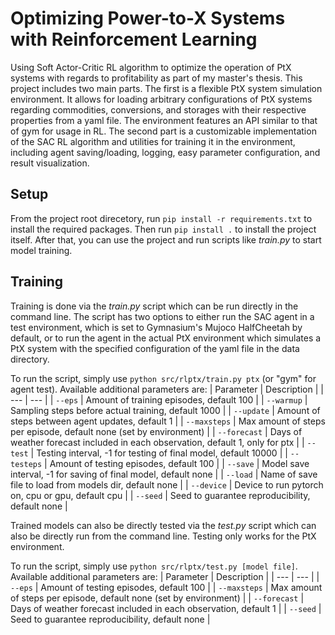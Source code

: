 # Optimizing Power-to-X Systems with Reinforcement Learning

Using Soft Actor-Critic RL algorithm to optimize the operation of PtX systems with regards to profitability as part of my master's thesis.
This project includes two main parts. The first is a flexible PtX system simulation environment. It allows for loading arbitrary configurations of PtX systems regarding commodities, conversions, and storages with their respective properties from a yaml file. The environment features an API similar to that of gym for usage in RL.
The second part is a customizable implementation of the SAC RL algorithm and utilities for training it in the environment, including agent saving/loading, logging, easy parameter configuration, and result visualization.

## Setup

From the project root direcetory, run `pip install -r requirements.txt` to install the required packages. 
Then run `pip install .` to install the project itself. 
After that, you can use the project and run scripts like _train.py_ to start model training.

## Training

Training is done via the _train.py_ script which can be run directly in the command line. The script has two options to either run the SAC agent in a test environment, which is set to Gymnasium's Mujoco HalfCheetah by default, or to run the agent in the actual PtX environment which simulates a PtX system with the specified configuration of the yaml file in the data directory.

To run the script, simply use `python src/rlptx/train.py ptx` (or "gym" for agent test). 
Available additional parameters are: 
| Parameter | Description |
| --- | --- |
| `--eps` | Amount of training episodes, default 100 |
| `--warmup` | Sampling steps before actual training, default 1000 |
| `--update` | Amount of steps between agent updates, default 1 |
| `--maxsteps` | Max amount of steps per episode, default none (set by environment) |
| `--forecast` | Days of weather forecast included in each observation, default 1, only for ptx |
| `--test` | Testing interval, -1 for testing of final model, default 10000 |
| `--testeps` | Amount of testing episodes, default 100 |
| `--save` | Model save interval, -1 for saving of final model, default none |
| `--load` | Name of save file to load from models dir, default none |
| `--device` | Device to run pytorch on, cpu or gpu, default cpu |
| `--seed` | Seed to guarantee reproducibility, default none |


Trained models can also be directly tested via the _test.py_ script which can also be directly run from the command line. Testing only works for the PtX environment.

To run the script, simply use `python src/rlptx/test.py [model file]`. 
Available additional parameters are: 
| Parameter | Description |
| --- | --- |
| `--eps` | Amount of testing episodes, default 100 |
| `--maxsteps` | Max amount of steps per episode, default none (set by environment) |
| `--forecast` | Days of weather forecast included in each observation, default 1 |
| `--seed` | Seed to guarantee reproducibility, default none |
